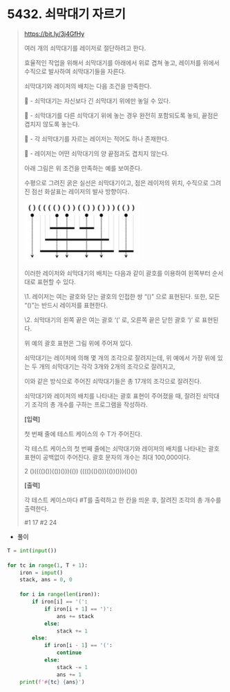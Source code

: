 # 5432. 쇠막대기 자르기

> https://bit.ly/3j4GfHy
>
> 여러 개의 쇠막대기를 레이저로 절단하려고 한다.
>
> 효율적인 작업을 위해서 쇠막대기를 아래에서 위로 겹쳐 놓고, 레이저를 위에서 수직으로 발사하여 쇠막대기들을 자른다.
>
> 쇠막대기와 레이저의 배치는 다음 조건을 만족한다.
>
>  - 쇠막대기는 자신보다 긴 쇠막대기 위에만 놓일 수 있다.
>
>  - 쇠막대기를 다른 쇠막대기 위에 놓는 경우 완전히 포함되도록 놓되, 끝점은 겹치지 않도록 놓는다.
>
>  - 각 쇠막대기를 자르는 레이저는 적어도 하나 존재한다.
>
>  - 레이저는 어떤 쇠막대기의 양 끝점과도 겹치지 않는다.
>
> 아래 그림은 위 조건을 만족하는 예를 보여준다.
>
> 수평으로 그려진 굵은 실선은 쇠막대기이고, 점은 레이저의 위치, 수직으로 그려진 점선 화살표는 레이저의 발사 방향이다.
>
> ![image-20210820160813501](05432-쇠막대기_자르기.assets/image-20210820160813501.png)
>
> 이러한 레이저와 쇠막대기의 배치는 다음과 같이 괄호를 이용하여 왼쪽부터 순서대로 표현할 수 있다.
>
> \1. 레이저는 여는 괄호와 닫는 괄호의 인접한 쌍 “()” 으로 표현된다. 또한, 모든 “()”는 반드시 레이저를 표현한다.
>
> \2. 쇠막대기의 왼쪽 끝은 여는 괄호 ‘(’ 로, 오른쪽 끝은 닫힌 괄호 ‘)’ 로 표현된다.
>
> 위 예의 괄호 표현은 그림 위에 주어져 있다.
>
> 쇠막대기는 레이저에 의해 몇 개의 조각으로 잘려지는데, 위 예에서 가장 위에 있는 두 개의 쇠막대기는 각각 3개와 2개의 조각으로 잘려지고,
>
> 이와 같은 방식으로 주어진 쇠막대기들은 총 17개의 조각으로 잘려진다.
>
> 쇠막대기와 레이저의 배치를 나타내는 괄호 표현이 주어졌을 때, 잘려진 쇠막대기 조각의 총 개수를 구하는 프로그램을 작성하라.
>
>
> **[입력]**
>
> 첫 번째 줄에 테스트 케이스의 수 T가 주어진다.
>
> 각 테스트 케이스의 첫 번째 줄에는 쇠막대기와 레이저의 배치를 나타내는 괄호 표현이 공백없이 주어진다. 괄호 문자의 개수는 최대 100,000이다.
>
> 2
> ()(((()())(())()))(())
> (((()(()()))(())()))(()())
>
> **[출력]**
>
> 각 테스트 케이스마다 #T를 출력하고 한 칸을 띄운 후, 잘려진 조각의 총 개수를 출력한다.
>
> \#1 17
> \#2 24

- 풀이

```python
T = int(input())

for tc in range(1, T + 1):
    iron = input()
    stack, ans = 0, 0

    for i in range(len(iron)):
        if iron[i] == '(':
            if iron[i + 1] == ')':
                ans += stack
            else:
                stack += 1
        else:
            if iron[i - 1] == '(':
                continue
            else:
                stack -= 1
                ans += 1
    print(f'#{tc} {ans}')
```

